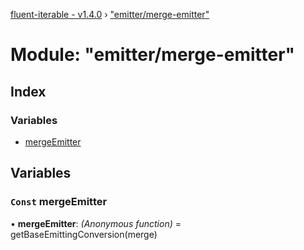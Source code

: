 [fluent-iterable - v1.4.0](../README.md) › ["emitter/merge-emitter"](_emitter_merge_emitter_.md)

# Module: "emitter/merge-emitter"

## Index

### Variables

* [mergeEmitter](_emitter_merge_emitter_.md#const-mergeemitter)

## Variables

### `Const` mergeEmitter

• **mergeEmitter**: *(Anonymous function)* = getBaseEmittingConversion(merge)
